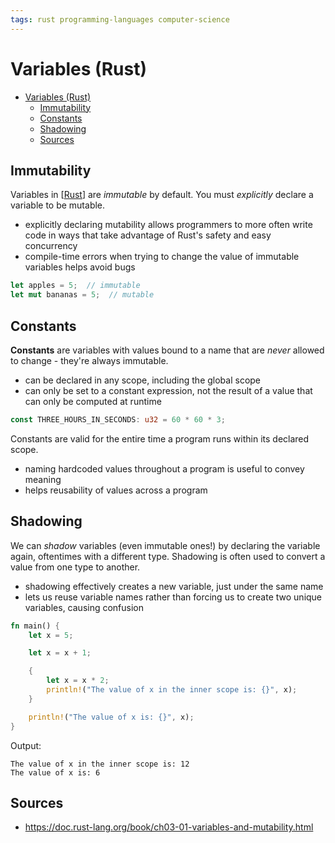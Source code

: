 ```yaml
---
tags: rust programming-languages computer-science
---
```


# Variables (Rust)

- [Variables (Rust)](#variables-rust)
  - [Immutability](#immutability)
  - [Constants](#constants)
  - [Shadowing](#shadowing)
  - [Sources](#sources)

## Immutability

Variables in [[Rust]] are _immutable_ by default. You must _explicitly_ declare a variable to be mutable.

- explicitly declaring mutability allows programmers to more often write code in ways that take advantage of Rust's safety and easy concurrency
- compile-time errors when trying to change the value of immutable variables helps avoid bugs

```rust
let apples = 5;  // immutable
let mut bananas = 5;  // mutable
```

## Constants

**Constants** are variables with values bound to a name that are _never_ allowed to change - they're always immutable.

- can be declared in any scope, including the global scope
- can only be set to a constant expression, not the result of a value that can only be computed at runtime

```rust
const THREE_HOURS_IN_SECONDS: u32 = 60 * 60 * 3;
```

Constants are valid for the entire time a program runs within its declared scope.

- naming hardcoded values throughout a program is useful to convey meaning
- helps reusability of values across a program

## Shadowing

We can _shadow_ variables (even immutable ones!) by declaring the variable again, oftentimes with a different type. Shadowing is often used to convert a value from one type to another.

- shadowing effectively creates a new variable, just under the same name
- lets us reuse variable names rather than forcing us to create two unique variables, causing confusion

```rust
fn main() {
    let x = 5;

    let x = x + 1;

    {
        let x = x * 2;
        println!("The value of x in the inner scope is: {}", x);
    }

    println!("The value of x is: {}", x);
}
```

Output:

```text
The value of x in the inner scope is: 12
The value of x is: 6
```

## Sources

- <https://doc.rust-lang.org/book/ch03-01-variables-and-mutability.html>

[//begin]: # "Autogenerated link references for markdown compatibility"
[Rust]: rust "Rust"
[//end]: # "Autogenerated link references"
